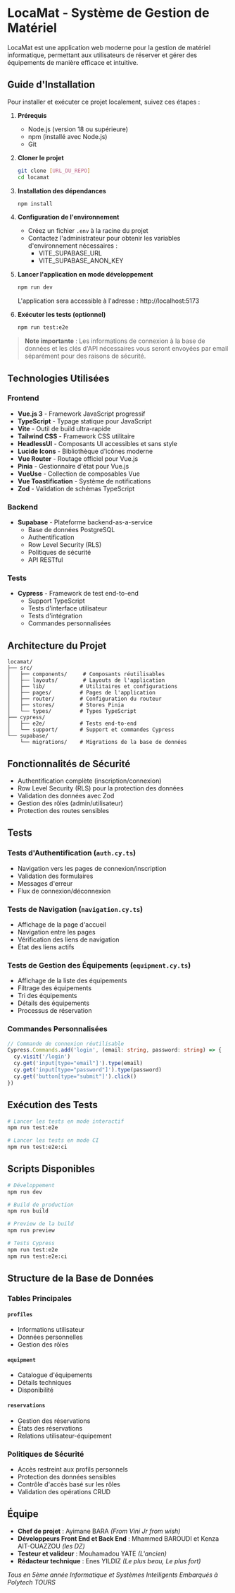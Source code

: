# LocaMat - Système de Gestion de Matériel

LocaMat est une application web moderne pour la gestion de matériel informatique, permettant aux utilisateurs de réserver et gérer des équipements de manière efficace et intuitive.

## Guide d'Installation

Pour installer et exécuter ce projet localement, suivez ces étapes :

1. **Prérequis**
   - Node.js (version 18 ou supérieure)
   - npm (installé avec Node.js)
   - Git

2. **Cloner le projet**
   ```bash
   git clone [URL_DU_REPO]
   cd locamat
   ```

3. **Installation des dépendances**
   ```bash
   npm install
   ```

4. **Configuration de l'environnement**
   - Créez un fichier `.env` à la racine du projet
   - Contactez l'administrateur pour obtenir les variables d'environnement nécessaires :
     - VITE_SUPABASE_URL
     - VITE_SUPABASE_ANON_KEY

5. **Lancer l'application en mode développement**
   ```bash
   npm run dev
   ```
   L'application sera accessible à l'adresse : http://localhost:5173

6. **Exécuter les tests (optionnel)**
   ```bash
   npm run test:e2e
   ```

> **Note importante** : Les informations de connexion à la base de données et les clés d'API nécessaires vous seront envoyées par email séparément pour des raisons de sécurité.

## Technologies Utilisées


### Frontend
- **Vue.js 3** - Framework JavaScript progressif
- **TypeScript** - Typage statique pour JavaScript
- **Vite** - Outil de build ultra-rapide
- **Tailwind CSS** - Framework CSS utilitaire
- **HeadlessUI** - Composants UI accessibles et sans style
- **Lucide Icons** - Bibliothèque d'icônes moderne
- **Vue Router** - Routage officiel pour Vue.js
- **Pinia** - Gestionnaire d'état pour Vue.js
- **VueUse** - Collection de composables Vue
- **Vue Toastification** - Système de notifications
- **Zod** - Validation de schémas TypeScript


### Backend
- **Supabase** - Plateforme backend-as-a-service
  - Base de données PostgreSQL
  - Authentification
  - Row Level Security (RLS)
  - Politiques de sécurité
  - API RESTful

### Tests
- **Cypress** - Framework de test end-to-end
  - Support TypeScript
  - Tests d'interface utilisateur
  - Tests d'intégration
  - Commandes personnalisées

## Architecture du Projet

```
locamat/
├── src/
│   ├── components/     # Composants réutilisables
│   ├── layouts/        # Layouts de l'application
│   ├── lib/           # Utilitaires et configurations
│   ├── pages/         # Pages de l'application
│   ├── router/        # Configuration du routeur
│   ├── stores/        # Stores Pinia
│   └── types/         # Types TypeScript
├── cypress/
│   ├── e2e/           # Tests end-to-end
│   └── support/       # Support et commandes Cypress
└── supabase/
    └── migrations/    # Migrations de la base de données
```

## Fonctionnalités de Sécurité

- Authentification complète (inscription/connexion)
- Row Level Security (RLS) pour la protection des données
- Validation des données avec Zod
- Gestion des rôles (admin/utilisateur)
- Protection des routes sensibles

## Tests

### Tests d'Authentification (`auth.cy.ts`)
- Navigation vers les pages de connexion/inscription
- Validation des formulaires
- Messages d'erreur
- Flux de connexion/déconnexion

### Tests de Navigation (`navigation.cy.ts`)
- Affichage de la page d'accueil
- Navigation entre les pages
- Vérification des liens de navigation
- État des liens actifs

### Tests de Gestion des Équipements (`equipment.cy.ts`)
- Affichage de la liste des équipements
- Filtrage des équipements
- Tri des équipements
- Détails des équipements
- Processus de réservation

### Commandes Personnalisées
```typescript
// Commande de connexion réutilisable
Cypress.Commands.add('login', (email: string, password: string) => {
  cy.visit('/login')
  cy.get('input[type="email"]').type(email)
  cy.get('input[type="password"]').type(password)
  cy.get('button[type="submit"]').click()
})
```

## Exécution des Tests

```bash
# Lancer les tests en mode interactif
npm run test:e2e

# Lancer les tests en mode CI
npm run test:e2e:ci
```

## Scripts Disponibles

```bash
# Développement
npm run dev

# Build de production
npm run build

# Preview de la build
npm run preview

# Tests Cypress
npm run test:e2e
npm run test:e2e:ci
```

##  Structure de la Base de Données

### Tables Principales

#### `profiles`
- Informations utilisateur
- Données personnelles
- Gestion des rôles

#### `equipment`
- Catalogue d'équipements
- Détails techniques
- Disponibilité

#### `reservations`
- Gestion des réservations
- États des réservations
- Relations utilisateur-équipement

### Politiques de Sécurité

- Accès restreint aux profils personnels
- Protection des données sensibles
- Contrôle d'accès basé sur les rôles
- Validation des opérations CRUD


## Équipe

- **Chef de projet** : Ayimane BARA _(From Vini Jr from wish)_
- **Développeurs Front End et Back End** : Mhammed BAROUDI et Kenza AIT-OUAZZOU _(les DZ)_
- **Testeur et valideur** : Mouhamadou YATE _(L'ancien)_
- **Rédacteur technique** : Enes YILDIZ _(Le plus beau, Le plus fort)_

_Tous en 5ème année Informatique et Systèmes Intelligents Embarqués à Polytech TOURS_